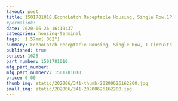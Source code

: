 ```yaml
---
layout: post
title: 1501781010,EconoLatch Receptacle Housing, Single Row,1P
#permalink: 
date: 2020-06-26 16:19:37
categories: housing-terminal
tags:  1.57mm(.062")
summary: EconoLatch Receptacle Housing, Single Row, 1 Circuits
published: true 
series: 1625
part_number: 1501781010
mfg_part_number: 
mfg_part_number2: 1501781010
price: 0.00
thumb_img: static/202006/341-thumb-20200626162200.jpg
small_img: static/202006/341-20200626162200.jpg
---
```



